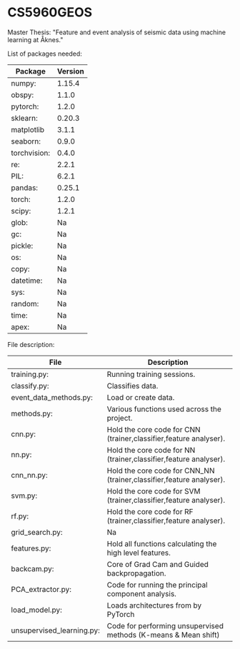 # CS5960GEOS
Master Thesis: "Feature and event analysis of seismic data using machine learning at Åknes."

List of packages needed:

Package | Version
------------ | -------------
numpy:          |          1.15.4
obspy:            |        1.1.0
pytorch:         |         1.2.0
sklearn:           |       0.20.3
matplotlib        |        3.1.1
seaborn:         |         0.9.0
torchvision:     |         0.4.0
re:              |         2.2.1
PIL:             |         6.2.1
pandas:          |         0.25.1
torch:           |         1.2.0
scipy:          |          1.2.1
glob:           |          Na
gc:             |          Na
pickle:         |          Na
os:             |          Na
copy:           |          Na
datetime:       |          Na
sys:            |          Na
random:         |          Na
time:           |          Na
apex:           |          Na

File description:

File | Description
------------ | -------------
training.py:             |       Running training sessions.
classify.py:             |       Classifies data.
event_data_methods.py:   |       Load or create data.
methods.py:              |       Various functions used across the project.
cnn.py:                  |       Hold the core code for CNN (trainer,classifier,feature analyser).
nn.py:                   |       Hold the core code for NN (trainer,classifier,feature analyser).
cnn_nn.py:               |       Hold the core code for CNN\_NN (trainer,classifier,feature analyser).
svm.py:                  |       Hold the core code for SVM (trainer,classifier,feature analyser).
rf.py:                   |       Hold the core code for RF (trainer,classifier,feature analyser).
grid_search.py:          |       Na
features.py:             |       Hold all functions calculating the high level features.
backcam.py:              |       Core of Grad Cam and Guided backpropagation.
PCA_extractor.py:        |       Code for running the principal component analysis.
load_model.py:           |       Loads architectures from by PyTorch
unsupervised_learning.py:|       Code for performing unsupervised methods (K-means & Mean shift)
